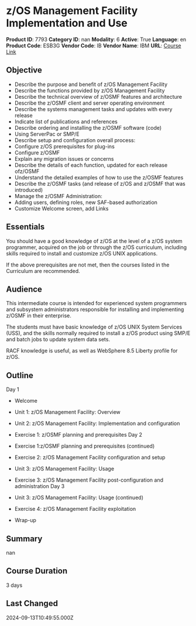 # z/OS Management Facility Implementation and Use

**Product ID**: 7793
**Category ID**: nan
**Modality**: 6
**Active**: True
**Language**: en
**Product Code**: ESB3G
**Vendor Code**: IB
**Vendor Name**: IBM
**URL**: [Course Link](https://www.fastlaneus.com/course/ibm-esb3g)

## Objective
- Describe the purpose and benefit of z/OS Management Facility
- Describe the functions provided by z/OS Management Facility
- Describe the technical overview of z/OSMF features and architecture
- Describe the z/OSMF client and server operating environment
- Describe the systems management tasks and updates with every release
- Indicate list of publications and references
- Describe ordering and installing the z/OSMF software (code)
- Using ServerPac or SMP/E
- Describe setup and configuration overall process:
- Configure z/OS prerequisites for plug-ins
- Configure z/OSMF
- Explain any migration issues or concerns
- Describe the details of each function, updated for each release ofz/OSMF
- Understand the detailed examples of how to use the z/OSMF features
- Describe the z/OSMF tasks (and release of z/OS and z/OSMF that was introduced)
- Manage the z/OSMF Administration:
- Adding users, defining roles, new SAF-based authorization
- Customize Welcome screen, add Links

## Essentials
You should have a good knowledge of z/OS at the level of a z/OS system programmer, acquired on the job or through the z/OS curriculum, including skills required to install and customize z/OS UNIX applications.

If the above prerequisites are not met, then the courses listed in the Curriculum are recommended.

## Audience
This intermediate course is intended for experienced system programmers and subsystem administrators responsible for installing and implementing z/OSMF in their enterprise.

The students must have basic knowledge of z/OS UNIX System Services (USS), and the skills normally required to install a z/OS product using SMP/E and batch jobs to update system data sets.

RACF knowledge is useful, as well as WebSphere 8.5 Liberty profile for z/OS.

## Outline
Day 1


- Welcome
- Unit 1: z/OS Management Facility: Overview
- Unit 2: z/OS Management Facility: Implementation and configuration
- Exercise 1: z/OSMF planning and prerequisites
Day 2


- Exercise 1:z/OSMF planning and prerequisites (continued)
- Exercise 2: z/OS Management Facility configuration and setup
- Unit 3: z/OS Management Facility: Usage
- Exercise 3: z/OS Management Facility post-configuration and administration
Day 3


- Unit 3: z/OS Management Facility: Usage (continued)
- Exercise 4: z/OS Management Facility exploitation
- Wrap-up

## Summary
nan

## Course Duration
3 days

## Last Changed
2024-09-13T10:49:55.000Z
